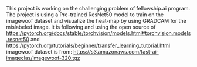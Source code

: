 This project is working on the challenging problem of fellowship.ai program.
The project is using a Pre-trained ResNet50 model to train on the imagewoof dataset and 
visualize the heat-map by using GRADCAM for the mislabeled image.
It is following and using the open source of https://pytorch.org/docs/stable/torchvision/models.html#torchvision.models.resnet50 and https://pytorch.org/tutorials/beginner/transfer_learning_tutorial.html
imagewoof dataset is from: https://s3.amazonaws.com/fast-ai-imageclas/imagewoof-320.tgz

 
